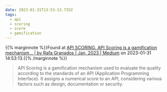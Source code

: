 ```yaml
---
date: 2023-01-31T13:53:13.735Z
tags:
  - api
  - scoring
  - score
  - gamification
---
```

{{% marginnote %}}Found at [API SCORING. API Scoring is a gamification mechanism… | by Rafa Granados | Jan, 2023 | Medium](https://medium.com/@rgranadosd/api-scoring-f592532f5a0d) on 2023-01-31 14:53:13.{{% /marginnote %}}

> API Scoring is a gamification mechanism used to evaluate the quality according to the standards of an API (Application Programming Interface). It assigns a numerical score to an API, considering various factors such as design, documentation or security.


